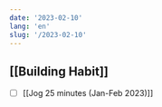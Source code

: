 ```yaml
---
date: '2023-02-10'
lang: 'en'
slug: '/2023-02-10'
---
```


## [[Building Habit]]

- [ ] [[Jog 25 minutes (Jan-Feb 2023)]]
